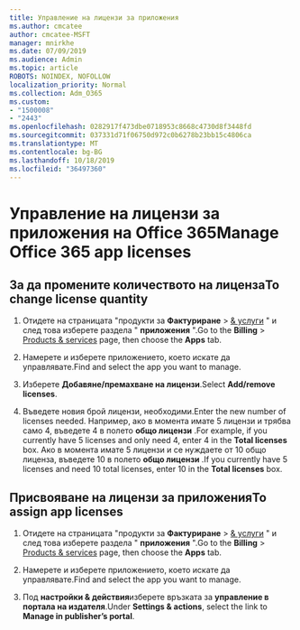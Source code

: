 ```yaml
---
title: Управление на лицензи за приложения
ms.author: cmcatee
author: cmcatee-MSFT
manager: mnirkhe
ms.date: 07/09/2019
ms.audience: Admin
ms.topic: article
ROBOTS: NOINDEX, NOFOLLOW
localization_priority: Normal
ms.collection: Adm_O365
ms.custom:
- "1500008"
- "2443"
ms.openlocfilehash: 0282917f473dbe0718953c8668c4730d8f3448fd
ms.sourcegitcommit: 037331d71f06750d972c0b6278b23bb15c4806ca
ms.translationtype: MT
ms.contentlocale: bg-BG
ms.lasthandoff: 10/18/2019
ms.locfileid: "36497360"
---
```

# <a name="manage-office-365-app-licenses"></a><span data-ttu-id="e4d30-102">Управление на лицензи за приложения на Office 365</span><span class="sxs-lookup"><span data-stu-id="e4d30-102">Manage Office 365 app licenses</span></span>

## <a name="to-change-license-quantity"></a><span data-ttu-id="e4d30-103">За да промените количеството на лиценза</span><span class="sxs-lookup"><span data-stu-id="e4d30-103">To change license quantity</span></span>

1. <span data-ttu-id="e4d30-104">Отидете на страницата "продукти за **Фактуриране** > [& услуги](https://go.microsoft.com/fwlink/p/?linkid=842054) " и след това изберете раздела " **приложения** ".</span><span class="sxs-lookup"><span data-stu-id="e4d30-104">Go to the **Billing** > [Products & services](https://go.microsoft.com/fwlink/p/?linkid=842054) page, then choose the **Apps** tab.</span></span>

2. <span data-ttu-id="e4d30-105">Намерете и изберете приложението, което искате да управлявате.</span><span class="sxs-lookup"><span data-stu-id="e4d30-105">Find and select the app you want to manage.</span></span>  

3. <span data-ttu-id="e4d30-106">Изберете **Добавяне/премахване на лицензи**.</span><span class="sxs-lookup"><span data-stu-id="e4d30-106">Select **Add/remove licenses**.</span></span>

4. <span data-ttu-id="e4d30-107">Въведете новия брой лицензи, необходими.</span><span class="sxs-lookup"><span data-stu-id="e4d30-107">Enter the new number of licenses needed.</span></span> <span data-ttu-id="e4d30-108">Например, ако в момента имате 5 лицензи и трябва само 4, въведете 4 в полето **общо лицензи** .</span><span class="sxs-lookup"><span data-stu-id="e4d30-108">For example, if you currently have 5 licenses and only need 4, enter 4 in the **Total licenses** box.</span></span> <span data-ttu-id="e4d30-109">Ако в момента имате 5 лицензи и се нуждаете от 10 общо лиценза, въведете 10 в полето **общо лицензи** .</span><span class="sxs-lookup"><span data-stu-id="e4d30-109">If you currently have 5 licenses and need 10 total licenses, enter 10 in the **Total licenses** box.</span></span>

## <a name="to-assign-app-licenses"></a><span data-ttu-id="e4d30-110">Присвояване на лицензи за приложения</span><span class="sxs-lookup"><span data-stu-id="e4d30-110">To assign app licenses</span></span>

1. <span data-ttu-id="e4d30-111">Отидете на страницата "продукти за **Фактуриране** > [& услуги](https://go.microsoft.com/fwlink/p/?linkid=842054) " и след това изберете раздела " **приложения** ".</span><span class="sxs-lookup"><span data-stu-id="e4d30-111">Go to the **Billing** > [Products & services](https://go.microsoft.com/fwlink/p/?linkid=842054) page, then choose the **Apps** tab.</span></span>

2. <span data-ttu-id="e4d30-112">Намерете и изберете приложението, което искате да управлявате.</span><span class="sxs-lookup"><span data-stu-id="e4d30-112">Find and select the app you want to manage.</span></span>  

3. <span data-ttu-id="e4d30-113">Под **настройки & действия**изберете връзката за **управление в портала на издателя**.</span><span class="sxs-lookup"><span data-stu-id="e4d30-113">Under **Settings & actions**, select the link to **Manage in publisher’s portal**.</span></span>